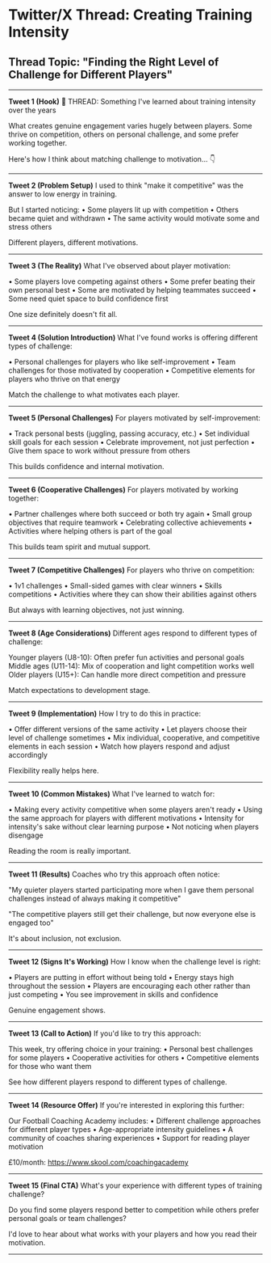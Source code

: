 # Twitter/X Thread: Creating Training Intensity

## Thread Topic: "Finding the Right Level of Challenge for Different Players"

---

**Tweet 1 (Hook)**
🧵 THREAD: Something I've learned about training intensity over the years

What creates genuine engagement varies hugely between players. Some thrive on competition, others on personal challenge, and some prefer working together.

Here's how I think about matching challenge to motivation... 👇

---

**Tweet 2 (Problem Setup)**
I used to think "make it competitive" was the answer to low energy in training.

But I started noticing:
• Some players lit up with competition
• Others became quiet and withdrawn
• The same activity would motivate some and stress others

Different players, different motivations.

---

**Tweet 3 (The Reality)**
What I've observed about player motivation:

• Some players love competing against others
• Some prefer beating their own personal best
• Some are motivated by helping teammates succeed
• Some need quiet space to build confidence first

One size definitely doesn't fit all.

---

**Tweet 4 (Solution Introduction)**
What I've found works is offering different types of challenge:

• Personal challenges for players who like self-improvement
• Team challenges for those motivated by cooperation
• Competitive elements for players who thrive on that energy

Match the challenge to what motivates each player.

---

**Tweet 5 (Personal Challenges)**
For players motivated by self-improvement:

• Track personal bests (juggling, passing accuracy, etc.)
• Set individual skill goals for each session
• Celebrate improvement, not just perfection
• Give them space to work without pressure from others

This builds confidence and internal motivation.

---

**Tweet 6 (Cooperative Challenges)**
For players motivated by working together:

• Partner challenges where both succeed or both try again
• Small group objectives that require teamwork
• Celebrating collective achievements
• Activities where helping others is part of the goal

This builds team spirit and mutual support.

---

**Tweet 7 (Competitive Challenges)**
For players who thrive on competition:

• 1v1 challenges
• Small-sided games with clear winners
• Skills competitions
• Activities where they can show their abilities against others

But always with learning objectives, not just winning.

---

**Tweet 8 (Age Considerations)**
Different ages respond to different types of challenge:

Younger players (U8-10): Often prefer fun activities and personal goals
Middle ages (U11-14): Mix of cooperation and light competition works well
Older players (U15+): Can handle more direct competition and pressure

Match expectations to development stage.

---

**Tweet 9 (Implementation)**
How I try to do this in practice:

• Offer different versions of the same activity
• Let players choose their level of challenge sometimes
• Mix individual, cooperative, and competitive elements in each session
• Watch how players respond and adjust accordingly

Flexibility really helps here.

---

**Tweet 10 (Common Mistakes)**
What I've learned to watch for:

• Making every activity competitive when some players aren't ready
• Using the same approach for players with different motivations
• Intensity for intensity's sake without clear learning purpose
• Not noticing when players disengage

Reading the room is really important.

---

**Tweet 11 (Results)**
Coaches who try this approach often notice:

"My quieter players started participating more when I gave them personal challenges instead of always making it competitive"

"The competitive players still get their challenge, but now everyone else is engaged too"

It's about inclusion, not exclusion.

---

**Tweet 12 (Signs It's Working)**
How I know when the challenge level is right:

• Players are putting in effort without being told
• Energy stays high throughout the session
• Players are encouraging each other rather than just competing
• You see improvement in skills and confidence

Genuine engagement shows.

---

**Tweet 13 (Call to Action)**
If you'd like to try this approach:

This week, try offering choice in your training:
• Personal best challenges for some players
• Cooperative activities for others
• Competitive elements for those who want them

See how different players respond to different types of challenge.

---

**Tweet 14 (Resource Offer)**
If you're interested in exploring this further:

Our Football Coaching Academy includes:
• Different challenge approaches for different player types
• Age-appropriate intensity guidelines
• A community of coaches sharing experiences
• Support for reading player motivation

£10/month: https://www.skool.com/coachingacademy

---

**Tweet 15 (Final CTA)**
What's your experience with different types of training challenge?

Do you find some players respond better to competition while others prefer personal goals or team challenges?

I'd love to hear about what works with your players and how you read their motivation.

---